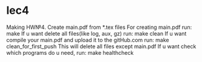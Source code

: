 # lec4
Making HW№4. Create main.pdf from *.tex files
For creating main.pdf run: make
If u want delete all files(like log, aux, gz) run: make clean
If u want compile your main.pdf and upload it to the gitHub.com run: make clean_for_first_push
This will delete all files except main.pdf
If u want check which programs do u need, run: make healthcheck
